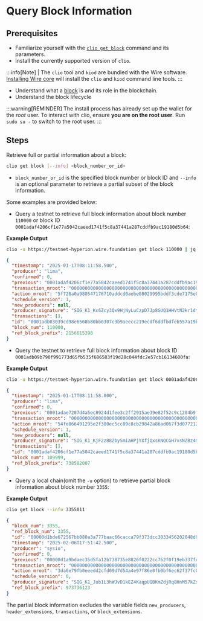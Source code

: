 # Query Block Information

## Prerequisites

* Familiarize yourself with the [`clio get block`](/docs/api-reference/tooling/clio/command-reference/get/block.md) command and its parameters.
* Install the currently supported version of `clio`.

:::info[Note]
| The `clio` tool and `kiod` are bundled with the Wire software. [Installing Wire core](/docs/getting-started/install-dependencies.md) will install the `clio` and `kiod` command line tools.
:::

<!-- TODO: add reference for block lifecycle -->

* Understand what a [block](/docs/introduction/glossary.md#block) is and its role in the blockchain.
* Understand the block lifecycle

:::warning[REMINDER]
The install process has already set up the wallet for the *root* user. To interact with clio, ensure **you are on the root user**. Run `sudo su -` to switch to the root user.
:::

## Steps

Retrieve full or partial information about a block:

```sh
clio get block [--info] <block_number_or_id>
```

* `block_number_or_id` is the specified block number or block ID and `--info` is an optional parameter to retrieve a partial subset of the block information.

Some examples are provided below:

* Query a testnet to retrieve full block information about block number `110000` or block ID `0001adaf4206cf1e77a5042caeed1741f5c8a37441a287cddfb9ac19180d5b64`:

**Example Output**

```sh
clio -u https://testnet-hyperion.wire.foundation get block 110000 | jq .
```

```json
{
  "timestamp": "2025-01-17T08:11:58.500",
  "producer": "lima",
  "confirmed": 0,
  "previous": "0001adaf4206cf1e77a5042caeed1741f5c8a37441a287cddfb9ac19180d5b64",
  "transaction_mroot": "0000000000000000000000000000000000000000000000000000000000000000",
  "action_mroot": "5f728a0a980547176710addcd0aebe08029995bddf3cde7175e0fbdd687aa3e2",
  "schedule_version": 1,
  "new_producers": null,
  "producer_signature": "SIG_K1_Kc6Zcy3Qx9HjNyLuCzpD7Jp8GUQ1HHVtN2kr1dtu7BvMZ91ScMP8PS9scsYiyAHqjvgufjevJu1Xg2ELDzft9WF8qbhE7m",
  "transactions": [],
  "id": "0001adb03039cd98e6568b80bb0307c3b9aeecc219ecdf6ddfbdfeb557a19b7e",
  "block_num": 110000,
  "ref_block_prefix": 2156615398
}
```

* Query the testnet to retrieve full block information about block ID `0001adb09b790f991773d65fb535f686583f19d28c044fdc2e57cb16134600fa`:

**Example Output**

```sh
clio -u https://testnet-hyperion.wire.foundation get block 0001adaf4206cf1e77a5042caeed1741f5c8a37441a287cddfb9ac19180d5b64
```

```json
{
  "timestamp": "2025-01-17T08:11:58.000",
  "producer": "lima",
  "confirmed": 0,
  "previous": "0001adae7207d4a5ec8924d1fee3c2ff2915ae39e82f52c9c1204b9fd6639574",
  "transaction_mroot": "0000000000000000000000000000000000000000000000000000000000000000",
  "action_mroot": "54fe866491295e2f380ec5cc89c8cb29842a86ad067f3d077212b8dcb7f81b2e",
  "schedule_version": 1,
  "new_producers": null,
  "producer_signature": "SIG_K1_KjF2zB8ZbySmiaHPjYXfjQxsKNQCGH7vsNZBz4mvMfkL4pRSYDFkDiVnGeA5AhjgHeVcA3q5GXc2aXEGBxF3sFU9kkUFCq",
  "transactions": [],
  "id": "0001adaf4206cf1e77a5042caeed1741f5c8a37441a287cddfb9ac19180d5b64",
  "block_num": 109999,
  "ref_block_prefix": 738502007
}
```

* Query a local chain(omit the `-u` option) to retrieve partial block information about block number `3355`:

**Example Output**

```sh
clio get block --info 3355011
```

```json
{
  "block_num": 3355,
  "ref_block_num": 3355,
  "id": "00000d1bde672567bb080a3a777baac66cacca79f373dcc3033456202048d939",
  "timestamp": "2025-02-06T17:51:42.500",
  "producer": "sysio",
  "confirmed": 0,
  "previous": "00000d1a9bdaec35d5fa12b738735e8826f0222cc762f0f19eb337fc8ee4e167",
  "transaction_mroot": "0000000000000000000000000000000000000000000000000000000000000000",
  "action_mroot": "3da6e79fb0eeedd2cfd09d7d54a4e97f86e0fb0bf6ec62f37fc01d942bb625f7",
  "schedule_version": 0,
  "producer_signature": "SIG_K1_Jub1L3hWJvD1kEZ4KaqpUQBKmZdjRq8HnM57kZxKGPiRMoK3Xs5QJnp4xFmooZxvJpTMmK1aLenirYXvh8xEidf4zgRDwh",
  "ref_block_prefix": 973736123
}
```

The partial block information excludes the variable fields `new_producers`, `header_extensions`, `transactions`, or `block_extensions`.
